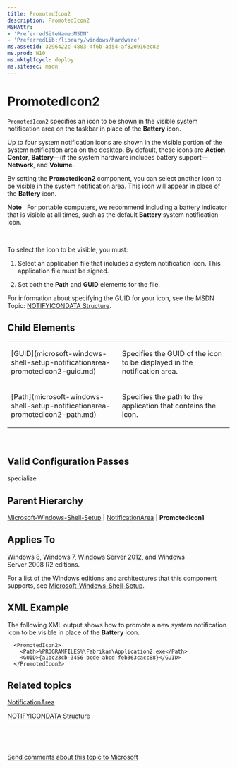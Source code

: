 ```yaml
---
title: PromotedIcon2
description: PromotedIcon2
MSHAttr:
- 'PreferredSiteName:MSDN'
- 'PreferredLib:/library/windows/hardware'
ms.assetid: 3296422c-4803-4f6b-ad54-af820916ec82
ms.prod: W10
ms.mktglfcycl: deploy
ms.sitesec: msdn
---
```


# PromotedIcon2


`PromotedIcon2` specifies an icon to be shown in the visible system notification area on the taskbar in place of the **Battery** icon.

Up to four system notification icons are shown in the visible portion of the system notification area on the desktop. By default, these icons are **Action Center**, **Battery**—(if the system hardware includes battery support—**Network**, and **Volume**.

By setting the **PromotedIcon2** component, you can select another icon to be visible in the system notification area. This icon will appear in place of the **Battery** icon.

**Note**  
For portable computers, we recommend including a battery indicator that is visible at all times, such as the default **Battery** system notification icon.

 

To select the icon to be visible, you must:

1.  Select an application file that includes a system notification icon. This application file must be signed.

2.  Set both the **Path** and **GUID** elements for the file.

For information about specifying the GUID for your icon, see the MSDN Topic: [NOTIFYICONDATA Structure](http://go.microsoft.com/fwlink/?LinkId=120340).

## Child Elements


<table>
<colgroup>
<col width="50%" />
<col width="50%" />
</colgroup>
<tbody>
<tr class="odd">
<td><p>[GUID](microsoft-windows-shell-setup-notificationarea-promotedicon2-guid.md)</p></td>
<td><p>Specifies the GUID of the icon to be displayed in the notification area.</p></td>
</tr>
<tr class="even">
<td><p>[Path](microsoft-windows-shell-setup-notificationarea-promotedicon2-path.md)</p></td>
<td><p>Specifies the path to the application that contains the icon.</p></td>
</tr>
</tbody>
</table>

 

## Valid Configuration Passes


specialize

## Parent Hierarchy


[Microsoft-Windows-Shell-Setup](microsoft-windows-shell-setup.md) | [NotificationArea](microsoft-windows-shell-setup-notificationarea.md) | **PromotedIcon1**

## Applies To


Windows 8, Windows 7, Windows Server 2012, and Windows Server 2008 R2 editions.

For a list of the Windows editions and architectures that this component supports, see [Microsoft-Windows-Shell-Setup](microsoft-windows-shell-setup.md).

## XML Example


The following XML output shows how to promote a new system notification icon to be visible in place of the **Battery** icon.

``` syntax
  <PromotedIcon2>
    <Path>%PROGRAMFILES%\Fabrikam\Application2.exe</Path>
    <GUID>{a1bc23cb-3456-bcde-abcd-feb363cacc88}</GUID>
  </PromotedIcon2>
```

## Related topics


[NotificationArea](microsoft-windows-shell-setup-notificationarea.md)

[NOTIFYICONDATA Structure](http://go.microsoft.com/fwlink/?LinkId=120340)

 

 

[Send comments about this topic to Microsoft](mailto:wsddocfb@microsoft.com?subject=Documentation%20feedback%20%5Bp_unattend\p_unattend%5D:%20PromotedIcon2%20%20RELEASE:%20%2810/3/2016%29&body=%0A%0APRIVACY%20STATEMENT%0A%0AWe%20use%20your%20feedback%20to%20improve%20the%20documentation.%20We%20don't%20use%20your%20email%20address%20for%20any%20other%20purpose,%20and%20we'll%20remove%20your%20email%20address%20from%20our%20system%20after%20the%20issue%20that%20you're%20reporting%20is%20fixed.%20While%20we're%20working%20to%20fix%20this%20issue,%20we%20might%20send%20you%20an%20email%20message%20to%20ask%20for%20more%20info.%20Later,%20we%20might%20also%20send%20you%20an%20email%20message%20to%20let%20you%20know%20that%20we've%20addressed%20your%20feedback.%0A%0AFor%20more%20info%20about%20Microsoft's%20privacy%20policy,%20see%20http://privacy.microsoft.com/default.aspx. "Send comments about this topic to Microsoft")





